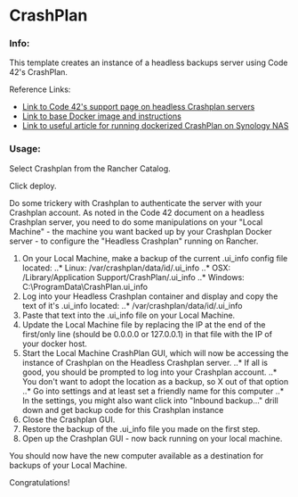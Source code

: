 # CrashPlan

### Info:

This template creates an instance of a headless backups server using Code 42's CrashPlan.

Reference Links:

* [Link to Code 42's support page on headless Crashplan servers](https://support.code42.com/CrashPlan/4/Configuring/Using_CrashPlan_On_A_Headless_Computer)
* [Link to base Docker image and instructions](https://github.com/JrCs/docker-crashplan)
* [Link to useful article for running dockerized CrashPlan on Synology NAS](https://miketabor.com/run-crashplan-docker-synology-nas/)
 
### Usage:

 Select Crashplan from the Rancher Catalog. 
 
 Click deploy.
 
 Do some trickery with Crashplan to authenticate the server with your Crashplan account. As noted in the Code 42
 document on a headless Crashplan server, you need to do some manipulations on your "Local Machine" - the machine
 you want backed up by your Crashplan Docker server - to configure the "Headless Crashplan" running on Rancher.
 
 1. On your Local Machine, make a backup of the current .ui_info config file located:
 ..* Linux: /var/crashplan/data/id/.ui_info
 ..* OSX: /Library/Application Support/CrashPlan/.ui_info
 ..* Windows: C:\ProgramData\CrashPlan\.ui_info
 2. Log into your Headless Crashplan container and display and copy the text of it's .ui_info located:
 ..* /var/crashplan/data/id/.ui_info
 3. Paste that text into the .ui_info file on your Local Machine.
 4. Update the Local Machine file by replacing the IP at the end of the first/only line (should be 0.0.0.0 or 127.0.0.1) in that file with the IP of your docker host.
 5. Start the Local Machine CrashPlan GUI, which will now be accessing the instance of Crashplan on the Headless Crashplan server.
 ..* If all is good, you should be prompted to log into your Crashplan account.
 ..* You don't want to adopt the location as a backup, so X out of that option
 ..* Go into settings and at least set a friendly name for this computer
 ..* In the settings, you might also want click into "Inbound backup..." drill down and get backup code for this Crashplan instance
 6. Close the Crashplan GUI.
 7. Restore the backup of the .ui_info file you made on the first step.
 8. Open up the Crashplan GUI - now back running on your local machine.
 
 You should now have the new computer available as a destination for backups of your Local Machine.
 
 Congratulations!
 
 
